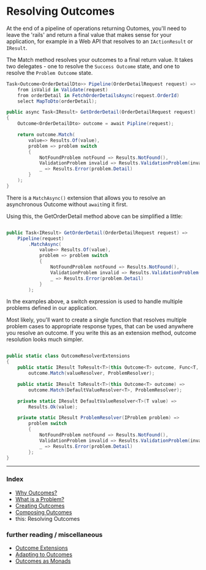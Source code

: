 # Resolving Outcomes

At the end of a pipeline of operations returning Outomes, you'll need to leave the 'rails' and return a final value that makes sense for your application, for example in a Web API that resolves to an `IActionResult` or `IResult`.

The Match method resolves your outcomes to a final return value. 
It takes two delegates - one to resolve the `Success Outcome` state,
and one to resolve the `Problem Outcome` state.

```csharp
Task<Outcome<OrderDetailDto>> Pipeline(OrderDetailRequest request) =>
    from isValid in Validate(request)
    from orderDetail in FetchOrderDetailsAsync(request.OrderId)
    select MapToDto(orderDetail);

public async Task<IResult> GetOrderDetail(OrderDetailRequest request)
{
    Outcome<OrderDetailDto> outcome = await Pipline(request);

    return outcome.Match(
        value=> Results.Of(value),
        problem => problem switch
        {
            NotFoundProblem notFound => Results.NotFound(),
            ValidationProblem invalid => Results.ValidationProblem(invalid.Message)
            _ => Results.Error(problem.Detail)
        }
    );
}
```

There is a `MatchAsync()` extension that allows you to resolve an asynchronous Outcome without `await`ing it first.

Using this, the GetOrderDetail method above can be simplified a little:

```csharp

public Task<IResult> GetOrderDetail(OrderDetailRequest request) =>
    Pipeline(request)
        .MatchAsync(
            value=> Results.Of(value),
            problem => problem switch
            {
                NotFoundProblem notFound => Results.NotFound(),
                ValidationProblem invalid => Results.ValidationProblem(invalid.Message)
                _ => Results.Error(problem.Detail)
            }
        );
```

In the examples above, a switch expression is used to handle multiple problems defined in our application.

Most likely, you'll want to create a single function that resolves multiple problem cases to appropriate response types,
that can be used anywhere you resolve an outcome. If you write this as an extension method, outcome resolution looks much simpler.

```csharp

public static class OutcomeResolverExtensions
{
    public static IResult ToResult<T>(this Outcome<T> outcome, Func<T, IResult> valueResolver) =>
        outcome.Match(valueResolver, ProblemResolver);

    public static IResult ToResult<T>(this Outcome<T> outcome) =>
        outcome.Match(DefaultValueResolver<T>, ProblemResolver);

    private static IResult DefaultValueResolver<T>(T value) => 
        Results.Ok(value);

    private static IResult ProblemResolver(IProblem problem) =>
        problem switch 
        {
            NotFoundProblem notFound => Results.NotFound(),
            ValidationProblem invalid => Results.ValidationProblem(invalid.Message)
            _ => Results.Error(problem.Detail)
        };
}
```

---
### Index
- [Why Outcomes?](why-outcomes.md)
- [What is a Problem?](what-is-a-problem.md)
- [Creating Outcomes](creating-outcomes.md)
- [Composing Outcomes](composing-outcomes.md)
- this: Resolving Outcomes

### further reading / miscellaneous
- [Outcome Extensions](outcome-extensions.md)
- [Adapting to Outcomes](outcome-adaptation.md)
- [Outcomes as Monads](outcomes-as-monads.md)